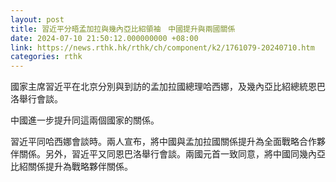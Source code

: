 ```yaml
---
layout: post
title: 習近平分晤孟加拉與幾內亞比紹領袖　中國提升與兩國關係
date: 2024-07-10 21:50:12.000000000 +08:00
link: https://news.rthk.hk/rthk/ch/component/k2/1761079-20240710.htm
categories: rthk
---
```


國家主席習近平在北京分別與到訪的孟加拉國總理哈西娜，及幾內亞比紹總統恩巴洛舉行會談。

中國進一步提升同這兩個國家的關係。

習近平同哈西娜會談時。兩人宣布，將中國與孟加拉國關係提升為全面戰略合作夥伴關係。另外，習近平又同恩巴洛舉行會談。兩國元首一致同意，將中國同幾內亞比紹關係提升為戰略夥伴關係。
